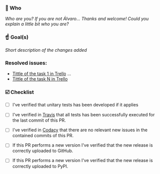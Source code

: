 ### :bust_in_silhouette: Who
_Who are you? If you are not Álvaro... Thanks and welcome! Could you explain a little bit who you are?_

### :point_up: Goal(s)
_Short description of the changes added_ 

### Resolved issues:
*  [Tittle of the task 1 in Trello](https://trello.com/)
...
*  [Tittle of the task N in Trello](https://trello.com/)

### :ballot_box_with_check: Checklist
*  [ ] I've verified that unitary tests has been developed if it applies 
*  [ ] I've verified in [Travis](https://travis-ci.org/alopezna5/mASAPP_CI/builds) that all tests has been successfully executed for the last commit of this PR.
*  [ ] I've verified in [Codacy](https://app.codacy.com/manual/alopezna5/mASAPP_CI/dashboard) that there are no relevant new issues in the contained commits of this PR.
*  [ ] If this PR performs a new version I've verified that the new release is correctly uploaded to GitHub.
*  [ ] If this PR performs a new version I've verified that the new release is correctly uploaded to PyPI.


